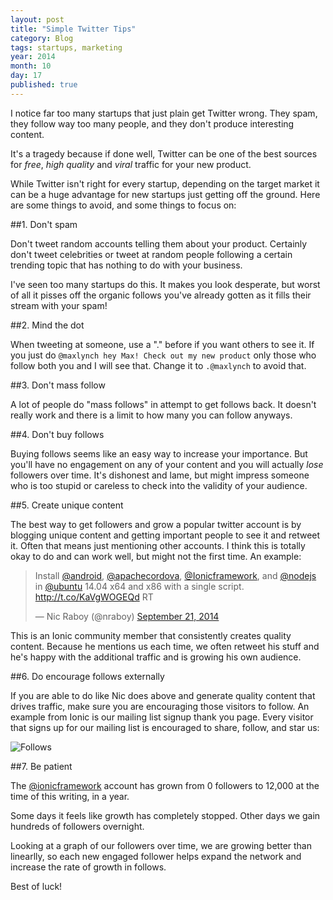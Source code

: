 ```yaml
---
layout: post
title: "Simple Twitter Tips"
category: Blog
tags: startups, marketing
year: 2014
month: 10
day: 17
published: true
---
```


I notice far too many startups that just plain get Twitter wrong. They spam, they follow way too many people, and they don't produce interesting content.

It's a tragedy because if done well, Twitter can be one of the best sources for *free*, *high quality* and *viral* traffic for your new product.

While Twitter isn't right for every startup, depending on the target market it can be a huge advantage for new startups just getting off the ground. Here are some things to avoid, and some things to focus on:

##1. Don't spam

Don't tweet random accounts telling them about your product. Certainly don't tweet celebrities or tweet at random people
following a certain trending topic that has nothing to do with your business.

I've seen too many startups do this. It makes you look desperate, but worst of all it pisses off the organic follows you've already gotten as it fills
their stream with your spam!

##2. Mind the dot

When tweeting at someone, use a "." before if you want others to see it. If you just do `@maxlynch hey Max! Check out my new product` only those
who follow both you and I will see that. Change it to `.@maxlynch` to avoid that.

##3. Don't mass follow

A lot of people do "mass follows" in attempt to get follows back. It doesn't really work and there is a limit to how many you can follow anyways.

##4. Don't buy follows

Buying follows seems like an easy way to increase your importance. But you'll have no engagement on any of your content and
you will actually *lose* followers over time. It's dishonest and lame, but might impress someone who is too stupid
or careless to check into the validity of your audience.

##5. Create unique content

The best way to get followers and grow a popular twitter account is by blogging unique content and getting
important people to see it and retweet it. Often that means just mentioning other accounts. I think this is totally okay to do
and can work well, but might not the first time. An example:

<blockquote class="twitter-tweet" data-partner="tweetdeck"><p>Install <a href="https://twitter.com/Android">@android</a>, <a href="https://twitter.com/apachecordova">@apachecordova</a>, <a href="https://twitter.com/Ionicframework">@Ionicframework</a>, and <a href="https://twitter.com/nodejs">@nodejs</a> in <a href="https://twitter.com/ubuntu">@ubuntu</a> 14.04 x64 and x86 with a single script. <a href="http://t.co/KaVgWOGEQd">http://t.co/KaVgWOGEQd</a> RT</p>&mdash; Nic Raboy (@nraboy) <a href="https://twitter.com/nraboy/status/513695876045225984">September 21, 2014</a></blockquote>
<script async src="//platform.twitter.com/widgets.js" charset="utf-8"></script>

This is an Ionic community member that consistently creates quality content. Because he mentions us each time, we often retweet his stuff
and he's happy with the additional traffic and is growing his own audience.

##6. Do encourage follows externally

If you are able to do like Nic does above and generate quality content that drives traffic, make sure you are
encouraging those visitors to follow. An example from Ionic is our mailing list signup thank you page. Every visitor
that signs up for our mailing list is encouraged to share, follow, and star us:

![Follows](https://s3.amazonaws.com/maxlynch.com/follows.png)

##7. Be patient

The [@ionicframework](http://twitter.com/ionicframework) account has grown from 0 followers to 12,000 at the time of this writing, in a year.

Some days it feels like growth has completely stopped. Other days we gain hundreds of followers overnight.

Looking at a graph of our followers over time, we are growing better than linearlly, so each new engaged follower helps expand
the network and increase the rate of growth in follows.

Best of luck!




